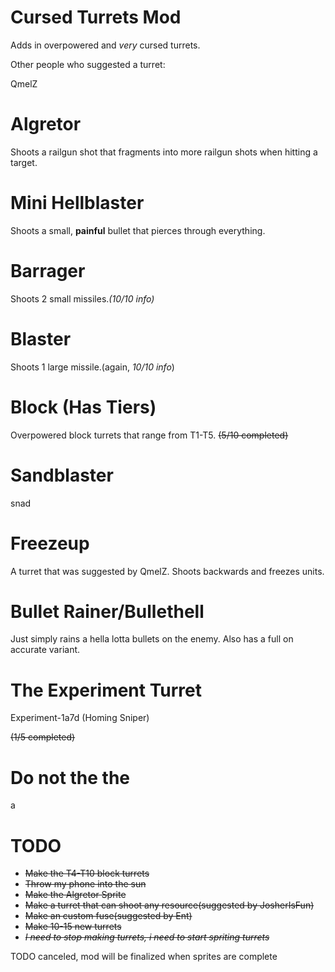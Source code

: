 # Cursed Turrets Mod

Adds in overpowered and *very* cursed turrets.

Other people who suggested a turret:

QmelZ






# Algretor
Shoots a railgun shot that fragments into more railgun shots when hitting a target.

# Mini Hellblaster
Shoots a small, **painful** bullet that pierces through everything.

# Barrager
Shoots 2 small missiles.*(10/10 info)*

# Blaster
Shoots 1 large missile.(again, *10/10 info*)

# Block (Has Tiers)
Overpowered block turrets that range from T1-T5.
~~(5/10 completed)~~

# Sandblaster
snad

# Freezeup
A turret that was suggested by QmelZ. Shoots backwards and freezes units.

# Bullet Rainer/Bullethell
Just simply rains a hella lotta bullets on the enemy. Also has a full on accurate variant.

# The Experiment Turret
Experiment-1a7d (Homing Sniper)

~~(1/5 completed)~~

# Do not the the
a


# TODO
- ~~Make the T4-T10 block turrets~~
- ~~Throw my phone into the sun~~
- ~~Make the Algretor Sprite~~
- ~~Make a turret that can shoot any resource(suggested by JosherIsFun)~~
- ~~Make an custom fuse(suggested by Ent)~~
- ~~Make 10-15 new turrets~~
- ~~*I need to stop making turrets, i need to start spriting turrets*~~


TODO canceled, mod will be finalized when sprites are complete

